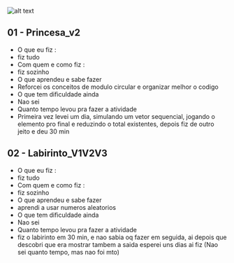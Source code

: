 ![alt text](https://i.imgur.com/7WlHtSL.jpg)

## 01 - Princesa_v2
- O que eu fiz : 
- fiz tudo
- Com quem e como fiz : 
- fiz sozinho
- O que aprendeu e sabe fazer
- Reforcei os conceitos de modulo circular e organizar melhor o codigo
- O que tem dificuldade ainda
- Nao sei
- Quanto tempo levou pra fazer a atividade
- Primeira vez levei um dia, simulando um vetor sequencial, jogando o elemento pro final e reduzindo o total existentes, 
  depois fiz de outro jeito e deu  30 min

## 02 - Labirinto_V1V2V3
- O que eu fiz : 
- fiz tudo
- Com quem e como fiz : 
- fiz sozinho
- O que aprendeu e sabe fazer
- aprendi a usar numeros aleatorios
- O que tem dificuldade ainda
- Nao sei
- Quanto tempo levou pra fazer a atividade
- fiz o labirinto em 30 min, e nao sabia oq fazer em seguida, ai depois que descobri que era mostrar tambem a saida
  esperei uns dias ai fiz (Nao sei quanto tempo, mas nao foi mto)

